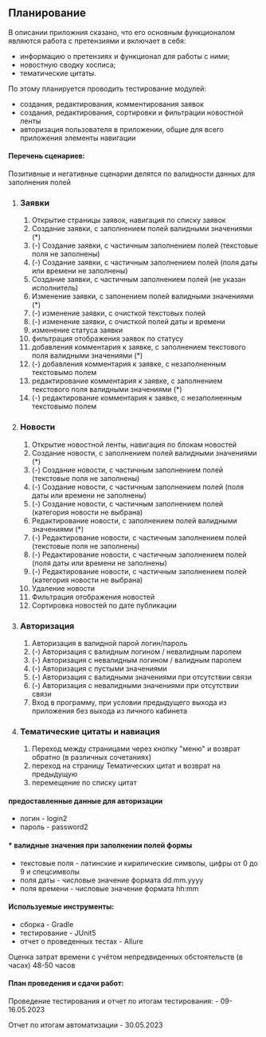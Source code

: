 ## Планирование

В описании приложния сказано, что его основным функционалом являются работа с претензиями и включает в себя:
- информацию о претензиях и функционал для работы с ними;
- новостную сводку хосписа;
- тематические цитаты.

По этому планируется проводить тестирование модулей:
- создания, редактирования, комментирования заявок
- создания, редактирования, сортировки и фильтрации новостной ленты
- авторизация пользователя в приложении, общие для всего приложения элементы навигации

#### Перечень сценариев:

Позитивные и негативные сценарии делятся по валидности данных для заполнения полей

1. ### Заявки

   1. Открытие страницы заявок, навигация по списку заявок
   2. Создание заявки, с заполнением полей валидными значениями (*)
   3. (-) Создание заявки, с частичным заполнением полей (текстовые поля не заполнены)
   4. (-) Создание заявки, с частичным заполнением полей (поля даты или времени не заполнены)
   5. Создание заявки, с частичным заполнением полей (не указан исполнитель)
   6. Изменение заявки, с запонением полей валидными значениями (*)
   7. (-) изменение заявки, с очисткой текстовых полей
   8. (-) изменение заявки, с очисткой полей даты и времени
   9. изменение статуса заявки
   10. фильтрация отображения заявок по статусу
   11. добавления комментария к заявке, с заполнением текстового поля валидными значениями (*)
   12. (-) добавления комментария к заявке, с незаполненным текстовымо полем
   13. редактирование комментария к заявке, с заполнением текстового поля валидными значениями (*)
   14. (-) редактирование комментария к заявке, с незаполненным текстовымо полем 
   
2. ### Новости

   1. Открытие новостной ленты, навигация по блокам новостей
   2. Создание новости, с заполнением полей валидными значениями (*)
   3. (-) Создание новости, с частичным заполнением полей (текстовые поля не заполнены)
   4. (-) Создание новости, с частичным заполнением полей (поля даты или времени не заполнены)
   5. (-) Создание новости, с частичным заполнением полей (категория новости не выбрана)
   6. Редактирование новости, с заполнением полей валидными значениями (*)
   7. (-) Редактирование новости, с частичным заполнением полей (текстовые поля не заполнены)
   8. (-) Редактирование новости, с частичным заполнением полей (поля даты или времени не заполнены)
   9. (-) Редактирование новости, с частичным заполнением полей (категория новости не выбрана)
   10. Удаление новости
   11. Фильтрация отображения новостей
   12. Сортировка новостей по дате публикации

3. ### Авторизация

   1. Авторизация в валидной парой логин/пароль
   2. (-) Авторизация с валидным логином / невалидным паролем
   3. (-) Авторизация с невалидным логином / валидным паролем
   4. (-) Авторизация с пустыми значениями 
   5. (-) Авторизация с валидными значениями при отсутствии связи
   6. (-) Авторизация с невалидными значениями при отсутствии связи
   7. Вход в программу, при условии предыдущего выхода из приложения без выхода из личного кабинета

4. ### Тематические цитаты и навиация

   1. Переход между страницами через кнопку "меню" и возврат обратно (в различных сочетаниях)
   2. переход на страницу Тематических цитат и возврат на предыдущую
   3. перемещение по списку цитат


#### предоставленные данные для авторизации
- логин - login2
- пароль - password2

#### * валидные значения при заполнении полей формы
- текстовые поля - латинские и кирилические символы, цифры от 0 до 9 и спецсимволы
- поля даты - числовые значение формата dd.mm.yyyy
- поля времени - числовые значение формата hh:mm

#### Используемые инструменты:

- сборка - Gradle
- тестирование - JUnit5
- отчет о проведенных тестах - Allure


Оценка затрат времени с учётом непредвиденных обстоятельств (в часах)
48-50 часов

#### План проведения и сдачи работ:

Проведение тестирования и отчет по итогам тестирования: - 09-16.05.2023

Отчет по итогам автоматизации - 30.05.2023